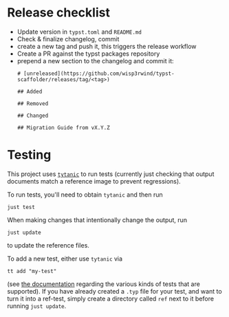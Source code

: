 # Release checklist
- Update version in `typst.toml` and `README.md`
- Check & finalize changelog, commit
- create a new tag and push it, this triggers the release workflow
- Create a PR against the typst packages repository
- prepend a new section to the changelog and commit it:
  ```
  # [unreleased](https://github.com/wisp3rwind/typst-scaffolder/releases/tag/<tag>)

  ## Added

  ## Removed

  ## Changed

  ## Migration Guide from vX.Y.Z
  ```

# Testing
This project uses [`tytanic`](https://tingerrr.github.io/tytanic/index.html) to
run tests (currently just checking that output documents match a reference image
to prevent regressions).

To run tests, you'll need to obtain `tytanic` and then run
```
just test
```

When making changes that intentionally change the output, run
```
just update
```
to update the reference files.

To add a new test, either use `tytanic` via
```
tt add "my-test"
```
(see
[the documentation](https://tingerrr.github.io/tytanic/reference/tests/unit.html)
regarding the various kinds of tests that are supported).
If you have already created a `.typ` file for your test, and want to turn it
into a ref-test, simply create a directory called `ref` next to it before
running `just update`.
